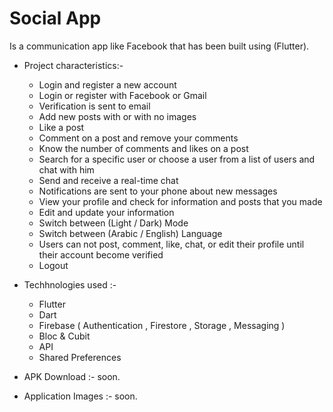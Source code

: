 <h1>Social App</h1>

Is a communication app like Facebook that has been built using (Flutter).<br>

- Project characteristics:-
  
  - Login and register a new account
  - Login or register with Facebook or Gmail
  - Verification is sent to email
  - Add new posts with or with no images
  - Like a post
  - Comment on a post and remove your comments
  - Know the number of comments and likes on a post
  - Search for a specific user or choose a user from a list of users and chat with him
  - Send and receive a real-time chat
  - Notifications are sent to your phone about new messages
  - View your profile and check for information and posts that you made
  - Edit and update your information
  - Switch between (Light / Dark) Mode
  - Switch between (Arabic / English) Language
  - Users can not post, comment, like, chat, or edit their profile until their account become verified
  - Logout


- Techhnologies used :-

  - Flutter
  - Dart
  - Firebase ( Authentication , Firestore , Storage , Messaging )
  - Bloc & Cubit
  - API
  - Shared Preferences

- APK Download :- soon.

- Application Images :- soon.
